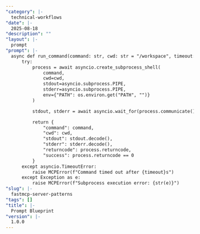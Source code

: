 ```yaml
---
"category": |-
  technical-workflows
"date": |-
  2025-08-18
"description": ""
"layout": |-
  prompt
"prompt": |-
  async def run_command(command: str, cwd: str = "/workspace", timeout: int = 30) -> dict:
      try:
          process = await asyncio.create_subprocess_shell(
              command,
              cwd=cwd,
              stdout=asyncio.subprocess.PIPE,
              stderr=asyncio.subprocess.PIPE,
              env={"PATH": os.environ.get("PATH", "")}
          )

          stdout, stderr = await asyncio.wait_for(process.communicate(), timeout=timeout)

          return {
              "command": command,
              "cwd": cwd,
              "stdout": stdout.decode(),
              "stderr": stderr.decode(),
              "returncode": process.returncode,
              "success": process.returncode == 0
          }
      except asyncio.TimeoutError:
          raise MCPError(f"Command timed out after {timeout}s")
      except Exception as e:
          raise MCPError(f"Subprocess execution error: {str(e)}")
"slug": |-
  fastmcp-server-patterns
"tags": []
"title": |-
  Prompt Blueprint
"version": |-
  1.0.0
---
```

